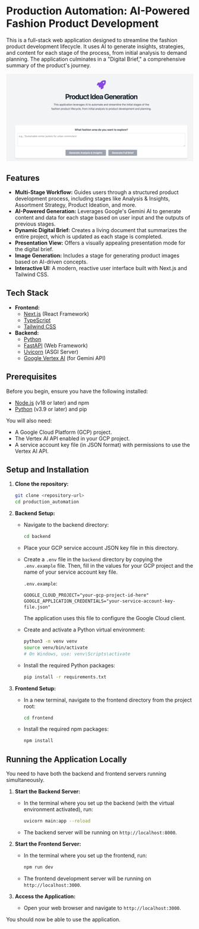 # Production Automation: AI-Powered Fashion Product Development

This is a full-stack web application designed to streamline the fashion product development lifecycle. It uses AI to generate insights, strategies, and content for each stage of the process, from initial analysis to demand planning. The application culminates in a "Digital Brief," a comprehensive summary of the product's journey.

![Application Screenshot](./assets/screenshot.png)

## Features

- **Multi-Stage Workflow:** Guides users through a structured product development process, including stages like Analysis & Insights, Assortment Strategy, Product Ideation, and more.
- **AI-Powered Generation:** Leverages Google's Gemini AI to generate content and data for each stage based on user input and the outputs of previous stages.
- **Dynamic Digital Brief:** Creates a living document that summarizes the entire project, which is updated as each stage is completed.
- **Presentation View:** Offers a visually appealing presentation mode for the digital brief.
- **Image Generation:** Includes a stage for generating product images based on AI-driven concepts.
- **Interactive UI:** A modern, reactive user interface built with Next.js and Tailwind CSS.

## Tech Stack

- **Frontend:**
  - [Next.js](https://nextjs.org/) (React Framework)
  - [TypeScript](https://www.typescriptlang.org/)
  - [Tailwind CSS](https://tailwindcss.com/)
- **Backend:**
  - [Python](https://www.python.org/)
  - [FastAPI](https://fastapi.tiangolo.com/) (Web Framework)
  - [Uvicorn](https.www.uvicorn.org) (ASGI Server)
  - [Google Vertex AI](https://cloud.google.com/vertex-ai) (for Gemini API)

## Prerequisites

Before you begin, ensure you have the following installed:
- [Node.js](https://nodejs.org/en/) (v18 or later) and npm
- [Python](https://www.python.org/downloads/) (v3.9 or later) and pip

You will also need:
- A Google Cloud Platform (GCP) project.
- The Vertex AI API enabled in your GCP project.
- A service account key file (in JSON format) with permissions to use the Vertex AI API.

## Setup and Installation

1.  **Clone the repository:**
    ```bash
    git clone <repository-url>
    cd production_automation
    ```

2.  **Backend Setup:**
    - Navigate to the backend directory:
      ```bash
      cd backend
      ```
    - Place your GCP service account JSON key file in this directory.

    - Create a `.env` file in the `backend` directory by copying the `.env.example` file. Then, fill in the values for your GCP project and the name of your service account key file.
      
      `.env.example`:
      ```
      GOOGLE_CLOUD_PROJECT="your-gcp-project-id-here"
      GOOGLE_APPLICATION_CREDENTIALS="your-service-account-key-file.json"
      ```
      The application uses this file to configure the Google Cloud client.

    - Create and activate a Python virtual environment:
      ```bash
      python3 -m venv venv
      source venv/bin/activate
      # On Windows, use: venv\Scripts\activate
      ```

    - Install the required Python packages:
      ```bash
      pip install -r requirements.txt
      ```

3.  **Frontend Setup:**
    - In a new terminal, navigate to the frontend directory from the project root:
      ```bash
      cd frontend
      ```
    - Install the required npm packages:
      ```bash
      npm install
      ```

## Running the Application Locally

You need to have both the backend and frontend servers running simultaneously.

1.  **Start the Backend Server:**
    - In the terminal where you set up the backend (with the virtual environment activated), run:
      ```bash
      uvicorn main:app --reload
      ```
    - The backend server will be running on `http://localhost:8000`.

2.  **Start the Frontend Server:**
    - In the terminal where you set up the frontend, run:
      ```bash
      npm run dev
      ```
    - The frontend development server will be running on `http://localhost:3000`.

3.  **Access the Application:**
    - Open your web browser and navigate to `http://localhost:3000`.

You should now be able to use the application. 